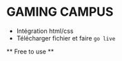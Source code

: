 # GAMING CAMPUS

- Intégration html/css
- Télécharger fichier et faire `go live`

** Free to use **
